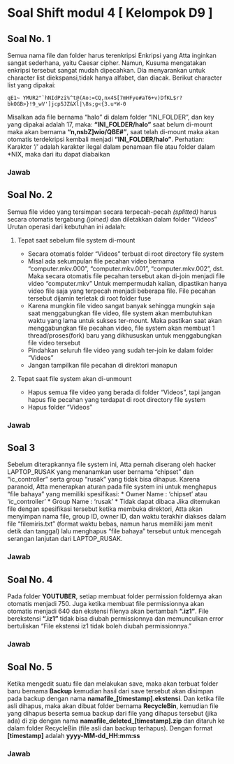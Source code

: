 # Soal Shift modul 4 [ Kelompok D9 ]

## Soal No. 1

Semua nama file dan folder harus terenkripsi
Enkripsi yang Atta inginkan sangat sederhana, yaitu Caesar cipher. Namun, Kusuma mengatakan enkripsi tersebut sangat mudah dipecahkan. Dia menyarankan untuk character list diekspansi,tidak hanya alfabet, dan diacak. Berikut character list yang dipakai:
```
qE1~ YMUR2"`hNIdPzi%^t@(Ao:=CQ,nx4S[7mHFye#aT6+v)DfKL$r?bkOGB>}!9_wV']jcp5JZ&Xl|\8s;g<{3.u*W-0
```
Misalkan ada file bernama “halo” di dalam folder “INI_FOLDER”, dan key yang dipakai adalah 17, maka:
**“INI_FOLDER/halo”** saat belum di-mount maka akan bernama **“n,nsbZ]wio/QBE#”**, saat telah di-mount maka akan otomatis terdekripsi kembali menjadi **“INI_FOLDER/halo”**.
Perhatian: Karakter ‘/’ adalah karakter ilegal dalam penamaan file atau folder dalam *NIX, maka dari itu dapat diabaikan


### Jawab



## Soal No. 2

Semua file video yang tersimpan secara terpecah-pecah _(splitted)_ harus secara otomatis tergabung _(joined)_ dan diletakkan dalam folder “Videos”
Urutan operasi dari kebutuhan ini adalah:
1. Tepat saat sebelum file system di-mount
	* Secara otomatis folder “Videos” terbuat di root directory file system
	* Misal ada sekumpulan file pecahan video bernama “computer.mkv.000”, “computer.mkv.001”, “computer.mkv.002”, dst. Maka secara otomatis file pecahan tersebut akan di-join menjadi file video “computer.mkv”
	Untuk mempermudah kalian, dipastikan hanya video file saja yang terpecah menjadi beberapa file. File pecahan tersebut dijamin terletak di root folder fuse
	* Karena mungkin file video sangat banyak sehingga mungkin saja saat menggabungkan file video, file system akan membutuhkan waktu yang lama untuk sukses ter-mount. Maka pastikan saat akan menggabungkan file pecahan video, file system akan membuat 1 thread/proses(fork) baru yang dikhususkan untuk menggabungkan file video tersebut
	* Pindahkan seluruh file video yang sudah ter-join ke dalam folder “Videos”
	* Jangan tampilkan file pecahan di direktori manapun

2. Tepat saat file system akan di-unmount
	* Hapus semua file video yang berada di folder “Videos”, tapi jangan hapus file pecahan yang terdapat di root directory file system
	* Hapus folder “Videos” 


### Jawab



## Soal 3

Sebelum diterapkannya file system ini, Atta pernah diserang oleh hacker LAPTOP_RUSAK yang menanamkan user bernama “chipset” dan “ic_controller” serta group “rusak” yang tidak bisa dihapus. Karena paranoid, Atta menerapkan aturan pada file system ini untuk menghapus “file bahaya” yang memiliki spesifikasi:
	* Owner Name     : ‘chipset’ atau ‘ic_controller’
	* Group Name    : ‘rusak’
	* Tidak dapat dibaca
Jika ditemukan file dengan spesifikasi tersebut ketika membuka direktori, Atta akan menyimpan nama file, group ID, owner ID, dan waktu terakhir diakses dalam file “filemiris.txt” (format waktu bebas, namun harus memiliki jam menit detik dan tanggal) lalu menghapus “file bahaya” tersebut untuk mencegah serangan lanjutan dari LAPTOP_RUSAK.

  
### Jawab



## Soal No. 4

Pada folder **YOUTUBER**, setiap membuat folder permission foldernya akan otomatis menjadi 750. Juga ketika membuat file permissionnya akan otomatis menjadi 640 dan ekstensi filenya akan bertambah **“.iz1”**. File berekstensi **“.iz1”** tidak bisa diubah permissionnya dan memunculkan error bertuliskan “File ekstensi iz1 tidak boleh diubah permissionnya.”


### Jawab



## Soal No. 5

Ketika mengedit suatu file dan melakukan save, maka akan terbuat folder baru bernama **Backup** kemudian hasil dari save tersebut akan disimpan pada backup dengan nama **namafile_[timestamp].ekstensi**. Dan ketika file asli dihapus, maka akan dibuat folder bernama **RecycleBin**, kemudian file yang dihapus beserta semua backup dari file yang dihapus tersebut (jika ada) di zip dengan nama **namafile_deleted_[timestamp].zip** dan ditaruh ke dalam folder RecycleBin (file asli dan backup terhapus). Dengan format **[timestamp]** adalah **yyyy-MM-dd_HH:mm:ss**


### Jawab


